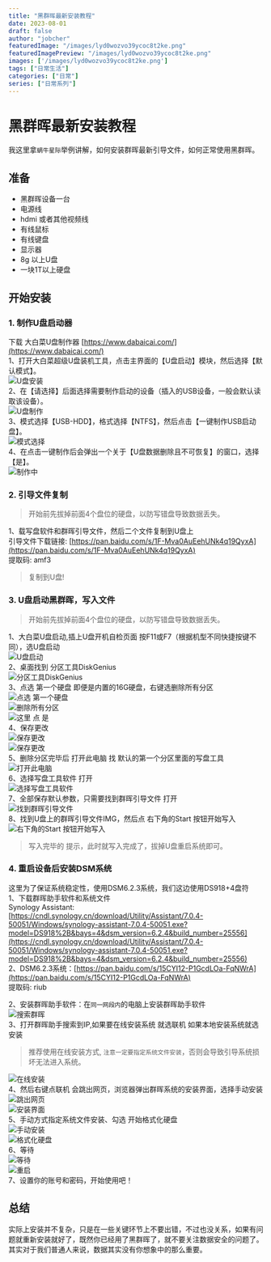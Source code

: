 ```yaml
---
title: "黑群晖最新安装教程"
date: 2023-08-01
draft: false
author: "jobcher"
featuredImage: "/images/lyd0wozvo39ycoc8t2ke.png"
featuredImagePreview: "/images/lyd0wozvo39ycoc8t2ke.png"
images: ['/images/lyd0wozvo39ycoc8t2ke.png']
tags: ["日常生活"]
categories: ["日常"]
series: ["日常系列"]
---
```

# 黑群晖最新安装教程
我这里拿`蜗牛星际`举例讲解，如何安装群晖最新引导文件，如何正常使用黑群晖。

## 准备
- 黑群晖设备一台
- 电源线
- hdmi 或者其他视频线
- 有线鼠标
- 有线键盘
- 显示器
- 8g 以上U盘
- 一块1T以上硬盘

## 开始安装
### 1. 制作U盘启动器
下载 大白菜U盘制作器 [https://www.dabaicai.com/](https://www.dabaicai.com/)  
1、打开大白菜超级U盘装机工具，点击主界面的【U盘启动】模块，然后选择【默认模式】。  
![U盘安装](/images/udisk1.png)  
2、在【请选择】后面选择需要制作启动的设备（插入的USB设备，一般会默认读取该设备）。  
![U盘制作](/images/udisk2.png)  
3、模式选择【USB-HDD】，格式选择【NTFS】，然后点击【一键制作USB启动盘】。  
![模式选择](/images/udisk3.png)  
4、在点击一键制作后会弹出一个关于【U盘数据删除且不可恢复】的窗口，选择【是】。  
![制作中](/images/udisk4.png)  
### 2. 引导文件复制
> 开始前先拔掉前面4个盘位的硬盘，以防写错盘导致数据丢失。  
  
1、载写盘软件和群晖引导文件，然后二个文件复制到U盘上  
引导文件下载链接: [https://pan.baidu.com/s/1F-Mva0AuEehUNk4q19QyxA](https://pan.baidu.com/s/1F-Mva0AuEehUNk4q19QyxA)  
提取码: amf3  
>复制到U盘!  
  
### 3. U盘启动黑群晖，写入文件
> 开始前先拔掉前面4个盘位的硬盘，以防写错盘导致数据丢失。  
  
1、大白菜U盘启动,插上U盘开机自检页面 按F11或F7（根据机型不同快捷按键不同），选U盘启动  
![U盘启动](/images/194322d25ooqmmqov5w55s.jpg)  
2、桌面找到 分区工具DiskGenius  
![分区工具DiskGenius](/images/194318sy63es83r0c56lze.jpg)  
3、点选 第一个硬盘 即便是内置的16G硬盘，右键选删除所有分区  
![点选 第一个硬盘](/images/194314ywkkbktesaasxtaz.jpg)  
![删除所有分区](/images/194308n4ajk78b077a4w48.jpg)  
![这里 点 是](/images/194257am7mbmuyu4y2uhm8.jpg)  
4、保存更改  
![保存更改](/images/194300gt35j4jc3bbxj08c.jpg)  
![保存更改](/images/194257am7mbmuyu4y2uhm8-1.jpg)  
5、删除分区完毕后  打开此电脑 找 默认的第一个分区里面的写盘工具  
![打开此电脑](/images/194254rzpcsr2kr1cfvmnh.jpg)  
6、选择写盘工具软件  打开  
![选择写盘工具软件](/images/194250tsa7ojzze7dtg1w1.jpg)  
7、全部保存默认参数，只需要找到群晖引导文件 打开  
![找到群晖引导文件](/images/194243yz2mqqcm2mvqmb1v.jpg)  
8、找到U盘上的群晖引导文件IMG，然后点 右下角的Start 按钮开始写入  
![右下角的Start 按钮开始写入](/images/194237exxhzwhxtoa7thhh.jpg)  
  
>写入完毕的 提示，此时就写入完成了，拔掉U盘重启系统即可。  

### 4. 重启设备后安装DSM系统
这里为了保证系统稳定性，使用DSM6.2.3系统，我们这边使用DS918+4盘符  
1、下载群晖助手软件和系统文件  
Synology Assistant: [https://cndl.synology.cn/download/Utility/Assistant/7.0.4-50051/Windows/synology-assistant-7.0.4-50051.exe?model=DS918%2B&bays=4&dsm_version=6.2.4&build_number=25556](https://cndl.synology.cn/download/Utility/Assistant/7.0.4-50051/Windows/synology-assistant-7.0.4-50051.exe?model=DS918%2B&bays=4&dsm_version=6.2.4&build_number=25556)  
2、DSM6.2.3系统：[https://pan.baidu.com/s/15CYI12-P1GcdLOa-FqNWrA](https://pan.baidu.com/s/15CYI12-P1GcdLOa-FqNWrA)  
提取码: riub  
  
2、安装群晖助手软件：在`同一网段内`的电脑上安装群晖助手软件  
![搜索群晖](/images/111405jkajjnxxq5ij55tx.jpg)  
3、打开群晖助手搜索到IP,如果要在线安装系统 就选联机  如果本地安装系统就选  安装  
>推荐使用在线安装方式, `注意一定要指定系统文件安装`，否则会导致引导系统损坏无法进入系统。  
  
![在线安装](/images/111405vxe630x4z8wjbxil.jpg)  
4、然后右键点联机 会跳出网页，浏览器弹出群晖系统的安装界面，选择手动安装  
![跳出网页](/images/111530s2ccqy1yz4woy44o.jpg)  
![安装界面](/images/122025t7xxlsuzh9h6i9xe.jpg)  
5、手动方式指定系统文件安装、勾选  开始格式化硬盘  
![手动安装](/images/190850bbk7n3an4znv4u14.jpg)  
![格式化硬盘](/images/111531kvqjwt44uvjx2rv4.jpg)  
6、等待  
![等待](/images/111533rv1zlzdpibpbegvb.jpg)  
![重启](/images/111533srd1dy2khjdn5no4.jpg)  
7、设置你的账号和密码，开始使用吧！
## 总结
实际上安装并不复杂，只是在一些关键环节上不要出错，不过也没关系，如果有问题就重新安装就好了，既然你已经用了黑群晖了，就不要关注数据安全的问题了。其实对于我们普通人来说，数据其实没有你想象中的那么重要。  